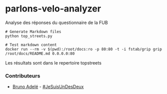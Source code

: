 # parlons-velo-analyzer
Analyse des réponses du questionnaire de la FUB

```
# Generate Markdown files
python top_streets.py

# Test markdown content
docker run --rm -v $(pwd):/root/docs:ro -p 80:80 -t -i fstab/grip grip /root/docs/README.md 0.0.0.0:80
```

Les résultats sont dans le repertoire topstreets

### Contributeurs
* [Bruno Adelé](https://twitter.com/jesuislibre) - [#JeSuisUnDesDeux](https://twitter.com/search?q=%23JeSuisUnDesDeux)
